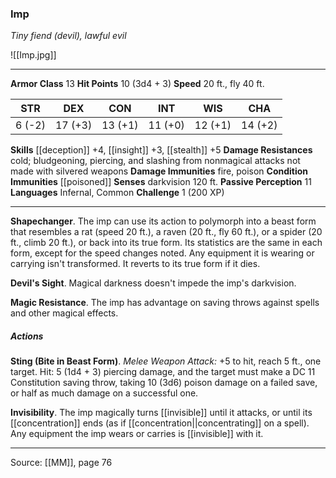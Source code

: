 ### Imp
_Tiny fiend (devil), lawful evil_

![[Imp.jpg]]

---

**Armor Class** 13
**Hit Points** 10 (3d4 + 3)
**Speed** 20 ft., fly 40 ft.

| STR     | DEX     | CON     | INT     | WIS     | CHA     |
|---------|---------|---------|---------|---------|---------|
| 6 (-2) | 17 (+3) | 13 (+1) | 11 (+0) | 12 (+1) | 14 (+2) |

**Skills** [[deception]] +4, [[insight]] +3, [[stealth]] +5
**Damage Resistances** cold; bludgeoning, piercing, and slashing from nonmagical attacks not made with silvered weapons
**Damage Immunities** fire, poison
**Condition Immunities** [[poisoned]]
**Senses** darkvision 120 ft.
**Passive Perception** 11
**Languages** Infernal, Common
**Challenge** 1 (200 XP)

---

**Shapechanger**. The imp can use its action to polymorph into a beast form that resembles a rat (speed 20 ft.), a raven (20 ft., fly 60 ft.), or a spider (20 ft., climb 20 ft.), or back into its true form. Its statistics are the same in each form, except for the speed changes noted. Any equipment it is wearing or carrying isn't transformed. It reverts to its true form if it dies.

**Devil's Sight**. Magical darkness doesn't impede the imp's darkvision.

**Magic Resistance**. The imp has advantage on saving throws against spells and other magical effects.

##### Actions
**Sting (Bite in Beast Form)**. _Melee Weapon Attack:_ +5 to hit, reach 5 ft., one target. Hit: 5 (1d4 + 3) piercing damage, and the target must make a DC 11 Constitution saving throw, taking 10 (3d6) poison damage on a failed save, or half as much damage on a successful one.

**Invisibility**. The imp magically turns [[invisible]] until it attacks, or until its [[concentration]] ends (as if [[concentration||concentrating]] on a spell). Any equipment the imp wears or carries is [[invisible]] with it.

---

Source: [[MM]], page 76